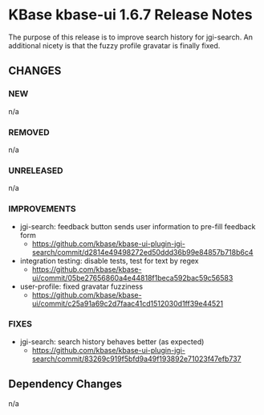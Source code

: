 # KBase kbase-ui 1.6.7 Release Notes

The purpose of this release is to improve search history for jgi-search. An additional nicety is that the fuzzy profile gravatar is finally fixed.


## CHANGES

### NEW

n/a

### REMOVED

n/a

### UNRELEASED

n/a

### IMPROVEMENTS

- jgi-search: feedback button sends user information to pre-fill feedback form
    - https://github.com/kbase/kbase-ui-plugin-jgi-search/commit/d2814e49498272ed50ddd36b99e84857b718b6c4
- integration testing: disable tests, test for text by regex
    - https://github.com/kbase/kbase-ui/commit/05be27656860a4e44818f1beca592bac59c56583
- user-profile: fixed gravatar fuzziness
    - https://github.com/kbase/kbase-ui/commit/c25a91a69c2d7faac41cd1512030d1ff39e44521

### FIXES

- jgi-search: search history behaves better (as expected)
    - https://github.com/kbase/kbase-ui-plugin-jgi-search/commit/83269c919f5bfd9a49f193892e71023f47efb737

## Dependency Changes

n/a
